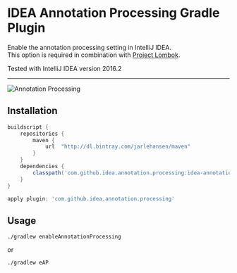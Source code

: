 # IDEA Annotation Processing Gradle Plugin

Enable the annotation processing setting in IntelliJ IDEA.  
This option is required in combination with [Project Lombok](https://projectlombok.org/).

Tested with IntelliJ IDEA version 2016.2

----

![Annotation Processing](https://s31.postimg.org/rz06r66yj/annotation_processing.png)

## Installation

```groovy
buildscript {
	repositories {
        maven {
            url  "http://dl.bintray.com/jarlehansen/maven"
        }
    }
	dependencies {
		classpath('com.github.idea.annotation.processing:idea-annotation-processing-gradle-plugin:0.0.2')
	}
}

apply plugin: 'com.github.idea.annotation.processing'
```

## Usage

```
./gradlew enableAnnotationProcessing
```

or

```
./gradlew eAP
```